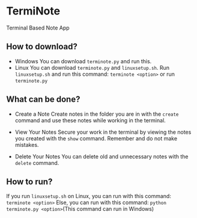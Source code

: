 # TermiNote
Terminal Based Note App

## How to download?

- Windows
  You can download ``terminote.py`` and run this.
- Linux
  You can download ``terminote.py`` and ``linuxsetup.sh``. Run ``linuxsetup.sh`` and run this command: ``terminote <option>`` or run ``terminote.py``

## What can be done?

- Create a Note
 Create notes in the folder you are in with the ``create`` command and use these notes while working in the terminal.

- View Your Notes
 Secure your work in the terminal by viewing the notes you created with the ``show`` command. Remember and do not make mistakes.

- Delete Your Notes
 You can delete old and unnecessary notes with the ``delete`` command.

## How to run?
If you run ``linuxsetup.sh`` on Linux, you can run with this command: ``terminote <option>``
Else, you can run  with this command:  ``python terminote.py <option>``(This command can run in Windows)

